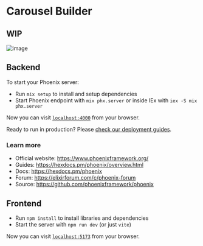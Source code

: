 # Carousel Builder

## WIP

![image](https://github.com/user-attachments/assets/70484b3c-75d6-446f-a3bb-151190632db9)


## Backend

To start your Phoenix server:

  * Run `mix setup` to install and setup dependencies
  * Start Phoenix endpoint with `mix phx.server` or inside IEx with `iex -S mix phx.server`

Now you can visit [`localhost:4000`](http://localhost:4000) from your browser.

Ready to run in production? Please [check our deployment guides](https://hexdocs.pm/phoenix/deployment.html).

### Learn more

  * Official website: https://www.phoenixframework.org/
  * Guides: https://hexdocs.pm/phoenix/overview.html
  * Docs: https://hexdocs.pm/phoenix
  * Forum: https://elixirforum.com/c/phoenix-forum
  * Source: https://github.com/phoenixframework/phoenix

## Frontend

  * Run `npm install` to install libraries and dependencies
  * Start the server with `npm run dev` (or just `vite`)

Now you can visit [`localhost:5173`](http://localhost:5173) from your browser.
